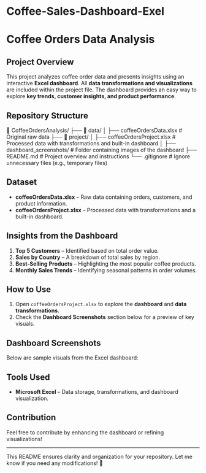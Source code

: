 # Coffee-Sales-Dashboard-Exel

# Coffee Orders Data Analysis

## Project Overview
This project analyzes coffee order data and presents insights using an interactive **Excel dashboard**. All **data transformations and visualizations** are included within the project file. The dashboard provides an easy way to explore **key trends, customer insights, and product performance**.

## Repository Structure
📂 CoffeeOrdersAnalysis/ ├── 📂 data/ │ ├── coffeeOrdersData.xlsx # Original raw data ├── 📂 project/ │ ├── coffeeOrdersProject.xlsx # Processed data with transformations and built-in dashboard │ ├── dashboard_screenshots/ # Folder containing images of the dashboard ├── README.md # Project overview and instructions └── .gitignore # Ignore unnecessary files (e.g., temporary files)



## Dataset
- **coffeeOrdersData.xlsx** – Raw data containing orders, customers, and product information.
- **coffeeOrdersProject.xlsx** – Processed data with transformations and a built-in dashboard.

## Insights from the Dashboard
1. **Top 5 Customers** – Identified based on total order value.
2. **Sales by Country** – A breakdown of total sales by region.
3. **Best-Selling Products** – Highlighting the most popular coffee products.
4. **Monthly Sales Trends** – Identifying seasonal patterns in order volumes.

## How to Use
1. Open `coffeeOrdersProject.xlsx` to explore the **dashboard** and **data transformations**.
2. Check the **Dashboard Screenshots** section below for a preview of key visuals.

## Dashboard Screenshots
Below are sample visuals from the Excel dashboard:


## Tools Used
- **Microsoft Excel** – Data storage, transformations, and dashboard visualization.

## Contribution
Feel free to contribute by enhancing the dashboard or refining visualizations!

---

This README ensures clarity and organization for your repository. Let me know if you need any modifications! 🚀
